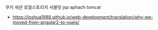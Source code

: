 쿠키 
세션
로컬스토리지
서블릿
jsp
aphach
tomcat

- https://joshua1988.github.io/web-development/translation/why-we-moved-from-angular2-to-vuejs/
